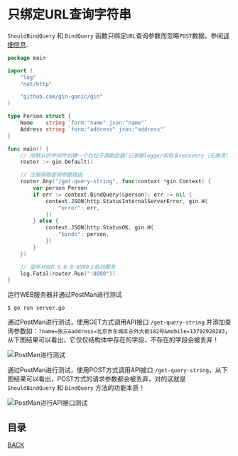 # 只绑定URL查询字符串

`ShouldBindQuery` 和 `BindQuery` 函数只绑定`URL`查询参数而忽略`POST`数据。参阅[详细信息](https://github.com/gin-gonic/gin/issues/742#issuecomment-315953017).

```go
package main

import (
	"log"
	"net/http"

	"github.com/gin-gonic/gin"
)

type Person struct {
	Name    string `form:"name" json:"name"`
	Address string `form:"address" json:"address"`
}

func main() {
	// 用默认的中间件创建一个杜松子酒路由器(记录器logger和恢复recovery（无崩溃）中间件)
	router := gin.Default()

	// 注册获取查询参数路由
	router.Any("/get-query-string", func(context *gin.Context) {
		var person Person
		if err := context.BindQuery(&person); err != nil {
			context.JSON(http.StatusInternalServerError, gin.H{
				"error": err,
			})
		} else {
			context.JSON(http.StatusOK, gin.H{
				"binds": person,
			})
		}
	})

	// 监听并在0.0.0.0:8080上启动服务
	log.Fatal(router.Run(":8080"))
}
```

运行WEB服务器并通过PostMan进行测试

```shell
$ go run server.go
```

通过PostMan进行测试，使用GET方式调用API接口 `/get-query-string` 并添加查询参数如：`?name=张三&address=北京市东城区永外大街182号&mobile=13792928283`，
从下图结果可以看出，它仅仅结构体中存在的字段，不存在的字段会被丢弃！

![PostMan进行测试](https://lucklit.oss-cn-beijing.aliyuncs.com/written/Snip20191220_91.png)

通过PostMan进行测试，使用POST方式调用API接口 `/get-query-string`，从下图结果可以看出，POST方式的请求参数都会被丢弃，对的这就是 `ShouldBindQuery` 和 `BindQuery` 方法的功能本质！

![PostMan进行API接口测试](https://lucklit.oss-cn-beijing.aliyuncs.com/written/Snip20191220_92.png)

## 目录

[BACK](../GinUse.md)